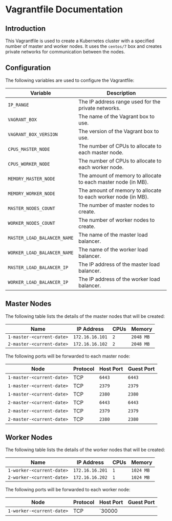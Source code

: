# Vagrantfile Documentation

## Introduction

This Vagrantfile is used to create a Kubernetes cluster with a specified number of master and worker nodes. It uses the `centos/7` box and creates private networks for communication between the nodes. 

## Configuration

The following variables are used to configure the Vagrantfile:

| Variable | Description |
| --- | --- |
| `IP_RANGE` | The IP address range used for the private networks. |
| `VAGRANT_BOX` | The name of the Vagrant box to use. |
| `VAGRANT_BOX_VERSION` | The version of the Vagrant box to use. |
| `CPUS_MASTER_NODE` | The number of CPUs to allocate to each master node. |
| `CPUS_WORKER_NODE` | The number of CPUs to allocate to each worker node. |
| `MEMORY_MASTER_NODE` | The amount of memory to allocate to each master node (in MB). |
| `MEMORY_WORKER_NODE` | The amount of memory to allocate to each worker node (in MB). |
| `MASTER_NODES_COUNT` | The number of master nodes to create. |
| `WORKER_NODES_COUNT` | The number of worker nodes to create. |
| `MASTER_LOAD_BALANCER_NAME` | The name of the master load balancer. |
| `WORKER_LOAD_BALANCER_NAME` | The name of the worker load balancer. |
| `MASTER_LOAD_BALANCER_IP` | The IP address of the master load balancer. |
| `WORKER_LOAD_BALANCER_IP` | The IP address of the worker load balancer. |

## Master Nodes

The following table lists the details of the master nodes that will be created:

| Name | IP Address | CPUs | Memory |
| --- | --- | --- | --- |
| `1-master-<current-date>` | `172.16.16.101` | `2` | `2048 MB` |
| `2-master-<current-date>` | `172.16.16.102` | `2` | `2048 MB` |

The following ports will be forwarded to each master node:

| Node | Protocol | Host Port | Guest Port |
| --- | --- | --- | --- |
| `1-master-<current-date>` | TCP | `6443` | `6443` |
| `1-master-<current-date>` | TCP | `2379` | `2379` |
| `1-master-<current-date>` | TCP | `2380` | `2380` |
| `2-master-<current-date>` | TCP | `6443` | `6443` |
| `2-master-<current-date>` | TCP | `2379` | `2379` |
| `2-master-<current-date>` | TCP | `2380` | `2380` |

## Worker Nodes

The following table lists the details of the worker nodes that will be created:

| Name | IP Address | CPUs | Memory |
| --- | --- | --- | --- |
| `1-worker-<current-date>` | `172.16.16.201` | `1` | `1024 MB` |
| `2-worker-<current-date>` | `172.16.16.202` | `1` | `1024 MB` |

The following ports will be forwarded to each worker node:

| Node | Protocol | Host Port | Guest Port |
| --- | --- | --- | --- |
| `1-worker-<current-date>` | TCP | `30000
